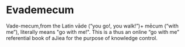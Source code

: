 # Evademecum

Vade-mecum,from the Latin vāde ‎(“you go!, you walk!”)+ mēcum ‎(“with me”), literally means "go with me!". This is a thus an online “go with me” referential book of aJiea for the purpose of knowledge control.
